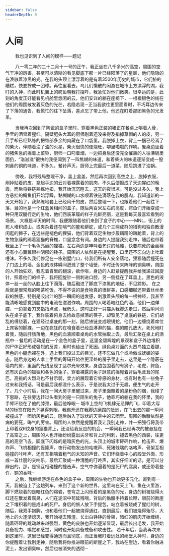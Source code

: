 ```yaml
---
sidebar: false
headerDepth: 0
---
```

# 人间

&nbsp;&nbsp;&nbsp;&nbsp;&nbsp;&nbsp;&nbsp;&nbsp;我也见识到了人间的模样——题记

&nbsp;&nbsp;&nbsp;&nbsp;&nbsp;&nbsp;&nbsp;&nbsp;八一零二年的二十二月十一号的正午，我正坐在八千多米的高空，周围的空气干净的厉害，甚至可以清晰的看见脚底下那一片已经陨落了的星辰，他们隐隐的在涣散着漆黑的光。在我的头顶上漂浮着的是有着3500年历史的城市，它们挤的糟糕，快要拧成一团球。再往里看去，鸟儿们懒散的闲游在城市上方漂浮的湖，我盯的入神，而此时机翼上的鳄鱼朝我打招呼，我急忙对他们微笑。很幸运的是，此刻的角度正好能看见机舱里悠闲的云，他们安详的躺在座椅下，一根根银色的线在他们的周围散发着灰色的光芒，若隐若现···正当我欲往更里面看时，不巧耳边传来了下落的通告，我慌忙的往下坠落，差点忘了带上他，他还在盯着那团黑色的光发呆。

&nbsp;&nbsp;&nbsp;&nbsp;&nbsp;&nbsp;&nbsp;&nbsp;当我再次回到了陶瓷的盒子里时，穿着黑色正装的猪正在餐桌上嚼着人骨，手里的酒冒着猩红。隔壁肥头大耳的厨师剐着还没来得及掐掉草帽的人的皮，另一只手却已经熟练的把臀部多余的肉藏在了口袋里。我脱掉上衣，背上一捆已经焉了的柴火，伴随着注了油的火星，柴火很快的便烧旺，噼里啪啦的作响。餐桌边坐着的猪焦急的摇着上菜铃，厨师一口叼着烟，一边把身后还没完全催熟的人往沸锅里面扔，“滋滋滋”很快的我便闻到了一阵焦糊的味道，和着柴火的味道逐渐变成一股刺鼻的铜的味道，不多久，餐铃声灭，厨师上完最后一道菜，随后跳进了油锅。

&nbsp;&nbsp;&nbsp;&nbsp;&nbsp;&nbsp;&nbsp;&nbsp;傍晚，我将残局整理干净，盖上盒盖，然后再次回到高空之上，脱掉衣服，剐掉贴着的皮，拿起手边的云对着裸露着的肌肉，不久后便擦成了天边猩红的晚霞，而后将铁链熟练地扣，我开始沉沉睡去，这天的夜很凉。可是没过多久，我上方悬挂的鳄鱼们开始浮躁，黏糊糊的口水顺着铁链滴落在我的肌肉，我知道新的一天又开始了，我熟练地套上已经风干的皮，然后整理一下，也跟着他们一起往下落，目的地是一个红蓝黄相间的盒子，随后两百米左右的高度，鳄鱼们开始变成一种只用双腿行走的生物，他们西装革履的样子光鲜亮丽，这是我每天最喜欢看到的场景。
大概是半天的时间，我便跟随着他们来到了盒子的中心——MNL，街上的死人堆积成山。或夹杂着还在喘气的鳖和蟒蛇，或几个三两成群的猎狗和独自散漫闲逛的狮子，在远些是褪色的狸猫，他们背着双足生物步履蹒跚的踉跄着，背上的生物急躁的踢着狸猫的脊椎，口里念念有词。身边的人提醒我别走神，随后也带着我坐上了一个毛色亮丽的狸猫。左右两边是呻吟着乞讨的骷髅，快要病死的金丝猴还有小心翼翼眼神阴郁的耗子。周围的人依然是在提醒我，口里还不忘向边上吐着唾沫。不多久我们停足在一栋别墅门口，待我们所有人安全落地，狸猫随后撞死在了门边上的墙，金色的液体瞬间迸溅了整个墙壁，不时还传来阵阵的铜臭味，周围的人开始狂欢，我忍着胃里的翻滚，欲作呕，身边的人赶紧提醒我并给我递过回旋针，照着他们的样子，我将回旋针一侧刺进口腔，另一侧挂在了耳垂上。黑色的液体一丝一丝的从脸上往下滴落，随后融进了脚底下漆黑的地板，不见踪影。
在之后就是很常规的喝茶吃饭，不得不说的是食物真的很鲜美，口感细腻还带着丝丝柔软的触感，特别是咬出汁的那一瞬间的迸发感，刺激着头颅的每一根神经，我甚至能清晰地感觉到脑中的电流在滋滋作响。周围的人喝着暗红色的酒，他们一边佯腔，一边拿着刀叉指指点点，我低头，这时正好一只猫从我脚边走过，然后瞬间消失在桌子底下，我佯装着俯身去捡故意掉落的筷子，却瞥见了桌底的铁链，它们胡乱的缠绕着，在猫经过桌底的那一刻，随后铁链变成眼镜蛇，他们一边缠绕着席位上宾客的脚踝，一边在疯狂的在喰食着已经血淋淋的猫，猫的瞳孔放大，死死地盯着我，随后肝肠落地，黑色的血液顺着桌角的水管抽取上去，最后汇聚在桌上的酒瓶中···
餐后的活动是在一个金色的盒子里，这里金碧辉煌的景观和盒子外边堆积的尸体正好形成强烈的反差，用时也给出了死因。绿色桌对面的火烈鸟独立着腿，黑色的小腿赤裸在外，遇上我们投过去的目光，还不忘做几个或冷傲或妩媚的姿态。随后身边的人拿上手里的筹码开始往更深处的房子里走去，这里是一个隐蔽在墙内的房，里面的光线呈现丁达尔光晕效果，身边包围着的有狮子，老虎，鳄鱼，还有灰白色的狐狸和各色的兔子。穿着裸露的兔子肆意的摇晃着背后毛茸茸的尾巴，高挑的火烈鸟也不甘示弱，卖力的展现着它骨感的身材。或有时也有一些兔子过来和我搭话，可是最后我都没什么表示，于是说我太过于无趣，便生气的走开了。几个小时后，我在一间大房子里醒过来，房子里面飘着的是粉色的烟，我缕了下思路，在往旁边转过头看到的是一只陌生的兔子，他乖巧的躺在我的怀里，我的手臂环绕在了他的脖颈，最后他睁眼···
城市上空的飞机肆无忌惮的飞，印着大写M的标签在阳光下晃得刺眼，我踢开还在我脚边磨蹭的蚯蚓，在飞出去的那一瞬间被撞成了一团奶灰色的云，随后融入了球状的天空中的云团里。周围的骷髅依然是病的要死，晦气的厉害。周围的人依然是提醒着我让我别走神，并一把强行将我带上印着双R纹身的狸猫背上，还没给我反应的机会，一瞬间我已经再次的被悬挂在了高空之上，周围的人也开始纷纷露出尖牙和背上的利刺，褪去黑色的西装，往更高的高空飞去。脚底下闪烁的是暗灰色的光，头顶上的城市砰砰作响，枪击声、爆炸声、飞机相撞的轰隆声，夜行动物发出的咕嗷声、死猪残喘的咯咯声、骨架互相碰撞的咔咔声、还有互相喘着粗气的未知的声音。它们环绕着中心的殿堂外面，形成一首壮丽的交响乐，最后汇聚成一种清脆的叮咚声，其实仔细听的话，是可以分辨出的，那，是铜互相碰撞的撞击声，空气中弥漫着的是死尸的腐臭，或还带着些许，铜的香味···    
&nbsp;&nbsp;&nbsp;&nbsp;&nbsp;&nbsp;&nbsp;&nbsp;之后，我继续游走在各色的盒子中，周围的生物也开始更多元化。直到有一天，我被迫上了这趟列车，来到了这个新的世界，这里鸟在天上飞，鱼在火里游，脚下燃烧着的是暗红色的熔岩，苍穹之上闪烁着的是黑色的光，身边的树被烧得火红还在散发着腐臭，人们在泥沼中苟延残喘，背后的骷髅手持着长鞭，眼前的断崖之下堆积着的是成山的死尸。身后的旅人放下手提包，站立着被烧成了猩红的树，随后，我双手抱胸，也和着他们一起被烧得通红，直到最后，我们被烧得殆尽，大地上的火逐渐熄灭，我开始褪去残渣，长出白铮铮的骨架，暗红的肌肉开始缠绕，随着砰砰的跳动越来越强烈，黄色的皮肤也开始逐渐显现，最后长出毛发，我开始具备视力、嗅觉和感觉，同时也开始具备戒备和攻击性。
若干年后，当我再次来到这里时，这里已经变得通透而且彻底，而正当我盯着远处的峭壁入神时，身边的你提醒着让我别走神，随后我将你推进眼前的断崖之下，我站在崖边，看着你融进泥土，发出铜臭味，然后也被消失的透彻···